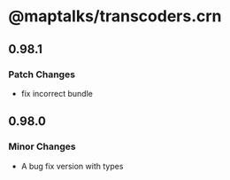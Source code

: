 # @maptalks/transcoders.crn

## 0.98.1

### Patch Changes

- fix incorrect bundle

## 0.98.0

### Minor Changes

- A bug fix version with types
